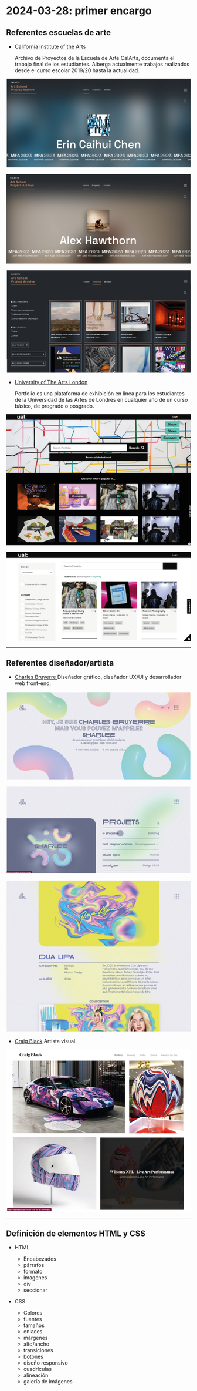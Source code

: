 # 2024-03-28: primer encargo
## Referentes escuelas de arte
- [California Institute of the Arts](https://projectarchive.art.calarts.edu/)


   Archivo de Proyectos de la Escuela de Arte CalArts, documenta el trabajo final de los estudiantes. Alberga actualmente trabajos realizados desde el curso escolar 2019/20 hasta la actualidad.

![CalArts](CalArts1.png) 

![CalArts](CalArts2.png) 

![CalArts](CalArts3.png) 





- [University of The Arts London](https://portfolio.arts.ac.uk)

  Portfolio es una plataforma de exhibición en línea para los estudiantes de la Universidad de las Artes de Londres en cualquier año de un curso básico, de pregrado o posgrado.
  


![UAL](UAL2.png) 

![UAL](UAL1.png) 

-----
## Referentes diseñador/artista
- [
Charles Bruyerre
](https://itssharl.ee/fr)
Diseñador gráfico, diseñador UX/UI y desarrollador web front-end.

![Sharlee](SH1.png) 

![Sharlee](SH2.png) 

![Sharlee](SH3.png) 


- [Craig Black](https://craig.black/)
Artista visual.

![CB](CB1.png) 

----
## Definición de elementos HTML y CSS
* HTML
  * Encabezados
  * párrafos
  * formato
  * imagenes
  * div
  * seccionar

* CSS
  * Colores
  * fuentes
  * tamaños
  * enlaces
  * márgenes
  * alto/ancho
  * transiciones
  * botones
  * diseño responsivo
  * cuadrículas
  * alineación
  * galería de imágenes
